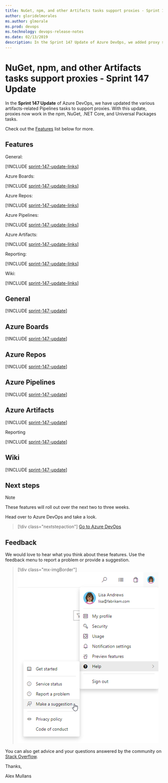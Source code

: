 ```yaml
---
title: NuGet, npm, and other Artifacts tasks support proxies - Sprint 147 Update
author: gloridelmorales
ms.author: glmorale
ms.prod: devops
ms.technology: devops-release-notes
ms.date: 02/13/2019
description: In the Sprint 147 Update of Azure DevOps, we added proxy support across Azure Artifacts for build and package related tasks - Sprint 147 Update.
---
```


# NuGet, npm, and other Artifacts tasks support proxies - Sprint 147 Update

In the **Sprint 147 Update** of Azure DevOps, we have updated the various artifacts-related Pipelines tasks to support proxies. With this update, proxies now work in the npm, NuGet, .NET Core, and Universal Packages tasks.

Check out the [Features](#features) list below for more.

## Features

General:

[!INCLUDE [sprint-147-update-links](_shared/general/sprint-147-update-links.md)]

Azure Boards:

[!INCLUDE [sprint-147-update-links](_shared/boards/sprint-147-update-links.md)]

Azure Repos:

[!INCLUDE [sprint-147-update-links](_shared/repos/sprint-147-update-links.md)]

Azure Pipelines:

[!INCLUDE [sprint-147-update-links](_shared/pipelines/sprint-147-update-links.md)]

Azure Artifacts:

[!INCLUDE [sprint-147-update-links](_shared/artifacts/sprint-147-update-links.md)]

Reporting:

[!INCLUDE [sprint-147-update-links](_shared/reporting/sprint-147-update-links.md)]

Wiki:

[!INCLUDE [sprint-147-update-links](_shared/wiki/sprint-147-update-links.md)]

## General

[!INCLUDE [sprint-147-update](_shared/general/sprint-147-update.md)]

## Azure Boards

[!INCLUDE [sprint-147-update](_shared/boards/sprint-147-update.md)]

## Azure Repos

[!INCLUDE [sprint-147-update](_shared/repos/sprint-147-update.md)]

## Azure Pipelines

[!INCLUDE [sprint-147-update](_shared/pipelines/sprint-147-update.md)]

## Azure Artifacts

[!INCLUDE [sprint-147-update](_shared/artifacts/sprint-147-update.md)]

Reporting

[!INCLUDE [sprint-147-update](_shared/reporting/sprint-147-update.md)]

## Wiki

[!INCLUDE [sprint-147-update](_shared/wiki/sprint-147-update.md)]

## Next steps

> [!NOTE]
> These features will roll out over the next two to three weeks.

Head over to Azure DevOps and take a look.

> [!div class="nextstepaction"]
> [Go to Azure DevOps](https://go.microsoft.com/fwlink/?LinkId=307137&campaign=o~msft~docs~product-vsts~release-notes)

## Feedback

We would love to hear what you think about these features. Use the feedback menu to report a problem or provide a suggestion.

> [!div class="mx-imgBorder"]
> ![Make a suggestion](../media/help-make-a-suggestion.png)

You can also get advice and your questions answered by the community on [Stack Overflow](https://stackoverflow.com/questions/tagged/azure-devops).

Thanks,

Alex Mullans
